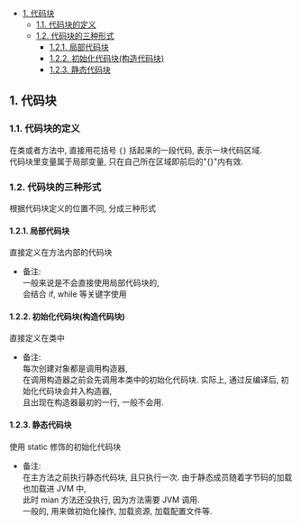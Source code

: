 <!-- TOC -->

- [1. 代码块](#1-代码块)
  - [1.1. 代码块的定义](#11-代码块的定义)
  - [1.2. 代码块的三种形式](#12-代码块的三种形式)
    - [1.2.1. 局部代码块](#121-局部代码块)
    - [1.2.2. 初始化代码块(构造代码块)](#122-初始化代码块构造代码块)
    - [1.2.3. 静态代码块](#123-静态代码块)

<!-- /TOC -->

## 1. 代码块

### 1.1. 代码块的定义
在类或者方法中, 直接用花括号 `{}` 括起来的一段代码, 表示一块代码区域.  
代码块里变量属于局部变量, 只在自己所在区域即前后的"{}"内有效.  

### 1.2. 代码块的三种形式
根据代码块定义的位置不同, 分成三种形式

#### 1.2.1. 局部代码块   
  直接定义在方法内部的代码块  
  - 备注:  
    一般来说是不会直接使用局部代码块的,   
    会结合 if, while 等关键字使用

#### 1.2.2. 初始化代码块(构造代码块)  
  直接定义在类中
  - 备注:  
    每次创建对象都是调用构造器,   
    在调用构造器之前会先调用本类中的初始化代码块.
    实际上, 通过反编译后, 初始化代码块会并入构造器,  
    且出现在构造器最初的一行, 一般不会用.

#### 1.2.3. 静态代码块  
  使用 static 修饰的初始化代码块
  - 备注:  
    在主方法之前执行静态代码块, 且只执行一次.
    由于静态成员随着字节码的加载也加载进 JVM 中,  
    此时 mian 方法还没执行, 因为方法需要 JVM 调用.  
    一般的, 用来做初始化操作, 加载资源, 加载配置文件等.